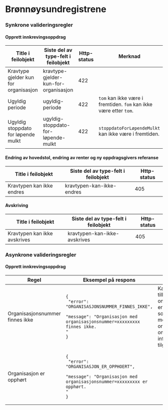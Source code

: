 # Brønnøysundregistrene

### Synkrone valideringsregler

#### Opprett innkrevingsoppdrag

| Title i feilobjekt                    | Siste del av type-felt i feilobjekt   | Http-status | Merknad                                                           |
|---------------------------------------|---------------------------------------|-------------|-------------------------------------------------------------------|
| Kravtype gjelder kun for organisasjon | kravtype-gjelder-kun-for-organisasjon | 422         |                                                                   | 
| Ugyldig periode                       | ugyldig-periode                       | 422         | `tom` kan ikke være i fremtiden. `fom` kan ikke være etter `tom`. |
| Ugyldig stoppdato for løpende mulkt   | ugyldig-stoppdato-for-løpende-mulkt   | 422         | `stoppdatoForLøpendeMulkt` kan ikke være i fremtiden.             |

#### Endring av hovedstol, endring av renter og ny oppdragsgivers referanse

| Title i feilobjekt        | Siste del av type-felt i feilobjekt | Http-status |
|---------------------------|-------------------------------------|-------------|
| Kravtypen kan ikke endres | kravtypen-kan-ikke-endres           | 405         |

#### Avskriving

| Title i feilobjekt           | Siste del av type-felt i feilobjekt | Http-status |
|------------------------------|-------------------------------------|-------------|
| Kravtypen kan ikke avskrives | kravtypen-kan-ikke-avskrives        | 405         |

### Asynkrone valideringsregler

#### Opprett innkrevingsoppdrag

| Regel                           | Eksempel på respons                                                                                                                                               | Merknad                                                                                                                                                              |
|---------------------------------|-------------------------------------------------------------------------------------------------------------------------------------------------------------------|----------------------------------------------------------------------------------------------------------------------------------------------------------------------|
| Organisasjonsnummer finnes ikke | <pre><code>{<br/>  "error": "ORGANISASJONSNUMMER_FINNES_IKKE",<br/>  "message": "Organisasjon med organisasjonsnummer=xxxxxxxxx finnes ikke. "<br/>}</code></pre> | Kan komme tilleggsinformasjon om at virksomheten er slettet, eller slettet som følge av dublett med nytt organisasjonsnummer om denne informasjonen er tilgjengelig. |
| Organisasjon er opphørt         | <pre><code>{<br/>  "error": "ORGANISASJON_ER_OPPHOERT",<br/>  "message": "Organisasjon med organisasjonsnummer=xxxxxxxxx er opphørt. "<br/>}</code></pre>         |                                                                                                                                                                      |
